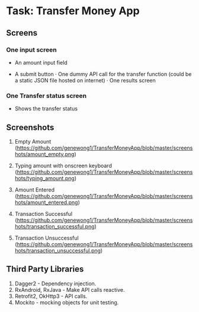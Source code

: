 # Task: Transfer Money App

## Screens

### One input screen

- An amount input field

- A submit button
·         One dummy API call for the transfer function (could be a static JSON file hosted on internet)
·         One results screen
 
### One Transfer status screen

- Shows the transfer status


## Screenshots

1. Empty Amount 
(https://github.com/genewong1/TransferMoneyApp/blob/master/screenshots/amount_empty.png)

2. Typing amount with onscreen keyboard (https://github.com/genewong1/TransferMoneyApp/blob/master/screenshots/typing_amount.png)

3. Amount Entered 
(https://github.com/genewong1/TransferMoneyApp/blob/master/screenshots/amount_entered.png)

4. Transaction Successful 
(https://github.com/genewong1/TransferMoneyApp/blob/master/screenshots/transaction_successful.png)

5. Transaction Unsuccessful 
(https://github.com/genewong1/TransferMoneyApp/blob/master/screenshots/transaction_unsuccessful.png)


## Third Party Libraries

1. Dagger2 - Dependency injection.
2. RxAndroid, RxJava - Make API calls reactive.
3. Retrofit2, OkHttp3 - API calls.
4. Mockito - mocking objects for unit testing.
